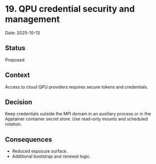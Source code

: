 # 19. QPU credential security and management

Date: 2025-10-13

## Status

Proposed

## Context

Access to cloud QPU providers requires secure tokens and credentials.

## Decision

Keep credentials outside the MPI domain in an auxiliary process or in the Apptainer container secret store. Use read-only mounts and scheduled rotation.

## Consequences

- Reduced exposure surface.
- Additional bootstrap and renewal logic.

